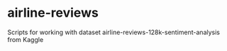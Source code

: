 # airline-reviews
Scripts for working with dataset airline-reviews-128k-sentiment-analysis from Kaggle
